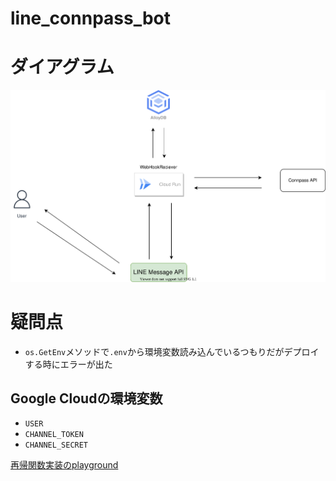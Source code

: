 # line_connpass_bot

# ダイアグラム

![](line_conpass_bot.drawio.svg)


# 疑問点
- `os.GetEnv`メソッドで`.env`から環境変数読み込んでいるつもりだがデプロイする時にエラーが出た


## Google Cloudの環境変数
- `USER`
- `CHANNEL_TOKEN`
- `CHANNEL_SECRET`



[再帰関数実装のplayground](https://go.dev/play/p/7ZNvqpUzrnq)